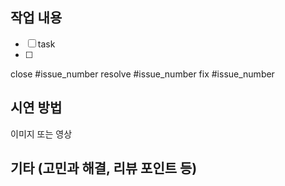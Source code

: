 ## 작업 내용
- [ ] task
- [ ]

close #issue_number
resolve #issue_number
fix #issue_number

## 시연 방법
이미지 또는 영상

## 기타 (고민과 해결, 리뷰 포인트 등)